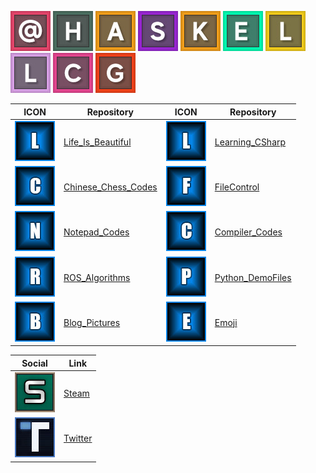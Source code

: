 ![@](https://github.com/haskellcg/Blog_Pictures/blob/master/ICONS/OIK_4/OIK_4%20(1742).jpg)
![H](https://github.com/haskellcg/Blog_Pictures/blob/master/ICONS/OIK_4/OIK_4%20(1).jpg)
![A](https://github.com/haskellcg/Blog_Pictures/blob/master/ICONS/OIK_4/OIK_4%20(269).jpg)
![S](https://github.com/haskellcg/Blog_Pictures/blob/master/ICONS/OIK_4/OIK_4%20(300).jpg)
![K](https://github.com/haskellcg/Blog_Pictures/blob/master/ICONS/OIK_4/OIK_4%20(143).jpg)
![E](https://github.com/haskellcg/Blog_Pictures/blob/master/ICONS/OIK_4/OIK_4%20(449).jpg)
![L](https://github.com/haskellcg/Blog_Pictures/blob/master/ICONS/OIK_4/OIK_4%20(256).jpg)
![L](https://github.com/haskellcg/Blog_Pictures/blob/master/ICONS/OIK_4/OIK_4%20(379).jpg)
![C](https://github.com/haskellcg/Blog_Pictures/blob/master/ICONS/OIK_4/OIK_4%20(120).jpg)
![G](https://github.com/haskellcg/Blog_Pictures/blob/master/ICONS/OIK_4/OIK_4%20(277).jpg)

|ICON|Repository|ICON|Repository|
|----|----------|----|----------|
|![L](https://github.com/haskellcg/Blog_Pictures/blob/master/ICONS/OIK_5/OIK_5%20(67).jpg)|[Life_Is_Beautiful](https://github.com/haskellcg/Life_Is_Beautiful)|![L](https://github.com/haskellcg/Blog_Pictures/blob/master/ICONS/OIK_5/OIK_5%20(67).jpg)|[Learning_CSharp](https://github.com/haskellcg/Learning_CSharp)
|![C](https://github.com/haskellcg/Blog_Pictures/blob/master/ICONS/OIK_5/OIK_5%20(66).jpg)|[Chinese_Chess_Codes](https://github.com/haskellcg/Chinese_Chess_Codes)|![F](https://github.com/haskellcg/Blog_Pictures/blob/master/ICONS/OIK_5/OIK_5%20(2).jpg)|[FileControl](https://github.com/haskellcg/FileControl)
|![N](https://github.com/haskellcg/Blog_Pictures/blob/master/ICONS/OIK_5/OIK_5%20(5).jpg)|[Notepad_Codes](https://github.com/haskellcg/Notepad_Codes)|![C](https://github.com/haskellcg/Blog_Pictures/blob/master/ICONS/OIK_5/OIK_5%20(66).jpg)|[Compiler_Codes](https://github.com/haskellcg/Compiler_Codes)
|![R](https://github.com/haskellcg/Blog_Pictures/blob/master/ICONS/OIK_5/OIK_5%20(52).jpg)| [ROS_Algorithms](https://github.com/haskellcg/ROS_Algorithms)|![P](https://github.com/haskellcg/Blog_Pictures/blob/master/ICONS/OIK_5/OIK_5%20(24).jpg)|[Python_DemoFiles](https://github.com/haskellcg/Python_DemoFiles)|
|![B](https://github.com/haskellcg/Blog_Pictures/blob/master/ICONS/OIK_5/OIK_5%20(30).jpg)| [Blog_Pictures](https://github.com/haskellcg/Blog_Pictures)|![E](https://github.com/haskellcg/Blog_Pictures/blob/master/ICONS/OIK_5/OIK_5%20(10).jpg)|[Emoji](https://www.webfx.com/tools/emoji-cheat-sheet/)|

|Social|Link|
|------|----|
|![Steam](https://github.com/haskellcg/Blog_Pictures/blob/master/ICONS/ZUP_ZERO_2/ZUP_ZERO_2%20(295).jpg)|[Steam](https://steamcommunity.com/id/haskellcg)|
|![Twitter](https://github.com/haskellcg/Blog_Pictures/blob/master/ICONS/ZUP_9/ZUP_9%20(350).jpg)|[Twitter](https://twitter.com/haskellcali)|
